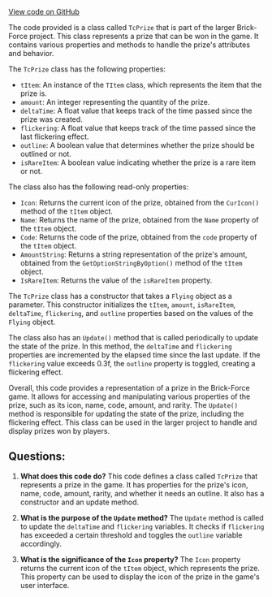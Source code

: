 [View code on GitHub](https://github.com/TieHaxJan/Brick-Force/Assembly-CSharp\TcPrize.cs)

The code provided is a class called `TcPrize` that is part of the larger Brick-Force project. This class represents a prize that can be won in the game. It contains various properties and methods to handle the prize's attributes and behavior.

The `TcPrize` class has the following properties:
- `tItem`: An instance of the `TItem` class, which represents the item that the prize is.
- `amount`: An integer representing the quantity of the prize.
- `deltaTime`: A float value that keeps track of the time passed since the prize was created.
- `flickering`: A float value that keeps track of the time passed since the last flickering effect.
- `outline`: A boolean value that determines whether the prize should be outlined or not.
- `isRareItem`: A boolean value indicating whether the prize is a rare item or not.

The class also has the following read-only properties:
- `Icon`: Returns the current icon of the prize, obtained from the `CurIcon()` method of the `tItem` object.
- `Name`: Returns the name of the prize, obtained from the `Name` property of the `tItem` object.
- `Code`: Returns the code of the prize, obtained from the `code` property of the `tItem` object.
- `AmountString`: Returns a string representation of the prize's amount, obtained from the `GetOptionStringByOption()` method of the `tItem` object.
- `IsRareItem`: Returns the value of the `isRareItem` property.

The `TcPrize` class has a constructor that takes a `Flying` object as a parameter. This constructor initializes the `tItem`, `amount`, `isRareItem`, `deltaTime`, `flickering`, and `outline` properties based on the values of the `Flying` object.

The class also has an `Update()` method that is called periodically to update the state of the prize. In this method, the `deltaTime` and `flickering` properties are incremented by the elapsed time since the last update. If the `flickering` value exceeds 0.3f, the `outline` property is toggled, creating a flickering effect.

Overall, this code provides a representation of a prize in the Brick-Force game. It allows for accessing and manipulating various properties of the prize, such as its icon, name, code, amount, and rarity. The `Update()` method is responsible for updating the state of the prize, including the flickering effect. This class can be used in the larger project to handle and display prizes won by players.
## Questions: 
 1. **What does this code do?**
This code defines a class called `TcPrize` that represents a prize in the game. It has properties for the prize's icon, name, code, amount, rarity, and whether it needs an outline. It also has a constructor and an update method.

2. **What is the purpose of the `Update` method?**
The `Update` method is called to update the `deltaTime` and `flickering` variables. It checks if `flickering` has exceeded a certain threshold and toggles the `outline` variable accordingly.

3. **What is the significance of the `Icon` property?**
The `Icon` property returns the current icon of the `tItem` object, which represents the prize. This property can be used to display the icon of the prize in the game's user interface.